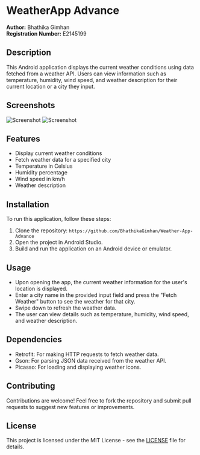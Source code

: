 
# WeatherApp Advance

**Author:** Bhathika Gimhan  
**Registration Number:** E2145199

## Description

This Android application displays the current weather conditions using data fetched from a weather API. Users can view information such as temperature, humidity, wind speed, and weather description for their current location or a city they input.

## Screenshots

![Screenshot](https://github.com/BhathikaGimhan/WeatherApp/assets/74421641/0cc60301-f24a-4f36-b412-6cbd9ca3d90c)
![Screenshot](https://github.com/BhathikaGimhan/WeatherApp/assets/74421641/002e014b-d05d-44c2-9e38-5bb5566c698b)

## Features

- Display current weather conditions
- Fetch weather data for a specified city
- Temperature in Celsius
- Humidity percentage
- Wind speed in km/h
- Weather description

## Installation

To run this application, follow these steps:

1. Clone the repository: `https://github.com/BhathikaGimhan/Weather-App-Advance`
2. Open the project in Android Studio.
3. Build and run the application on an Android device or emulator.

## Usage

- Upon opening the app, the current weather information for the user's location is displayed.
- Enter a city name in the provided input field and press the "Fetch Weather" button to see the weather for that city.
- Swipe down to refresh the weather data.
- The user can view details such as temperature, humidity, wind speed, and weather description.

## Dependencies

- Retrofit: For making HTTP requests to fetch weather data.
- Gson: For parsing JSON data received from the weather API.
- Picasso: For loading and displaying weather icons.

## Contributing

Contributions are welcome! Feel free to fork the repository and submit pull requests to suggest new features or improvements.

## License

This project is licensed under the MIT License - see the [LICENSE](LICENSE) file for details.
